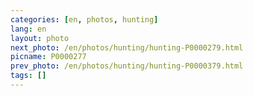 ```yaml
---
categories: [en, photos, hunting]
lang: en
layout: photo
next_photo: /en/photos/hunting/hunting-P0000279.html
picname: P0000277
prev_photo: /en/photos/hunting/hunting-P0000379.html
tags: []
---
```

